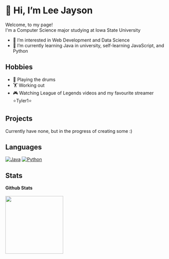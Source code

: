 # 👋 Hi, I’m Lee Jayson 

<p> Welcome, to my page! </br>
I'm a Computer Science major studying at Iowa State University </p>

 * 👀 I’m interested in Web Development and Data Science
 * 🌱 I’m currently learning Java in university, self-learning JavaScript, and Python 

## Hobbies
 * 🥁 Playing the drums 
 * 🏋️ Working out
 * 🎮 Watching League of Legends videos and my favourite streamer ⭐Tyler1⭐


## Projects
Currently have none, but in the progress of creating some :)


## Languages
<p>
  <a href="#"><img alt="Java" src="https://img.shields.io/badge/Java-f89820.svg?logo=java&logoColor=white"></a>
  <a href="#"><img alt="Python" src="https://img.shields.io/badge/Python%20-%2314354C.svg?logo=python&logoColor=white"></a>
  
  
</p>

## Stats


  <summary><b>Github Stats</b></summary>
  <br />
  <img height="180em" src="https://github-readme-stats.vercel.app/api?username=Jjay35&count_private=true&show_icons=true&theme=midnight-purple&hide_rank=false&hide_border=TRUE" />
  



<!--

Source: https://github.com/iampavangandhi/iampavangandhi/blob/master/README.md

Resources
Icons: https://simpleicons.org/
GitHub Stats: https://github.com/anuraghazra/github-readme-stats 
Emojis: https://emojipedia.org/emoji/
HTML Emojis: https://www.fileformat.info/index.htm 
Shields: https://shields.io/ 
Awesome GitHub Profile README: https://github.com/abhisheknaiidu/awesome-github-profile-readme 
<!---
Jjay35/Jjay35 is a ✨ special ✨ repository because its `README.md` (this file) appears on your GitHub profile.
You can click the Preview link to take a look at your changes.
--->
